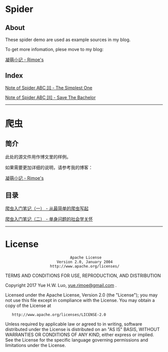 # Spider

## About

These spider demo are used as example sources in my blog.

To get more infomation, plese move to my blog:

[凝萌小记 - Rimoe's](http://blog.rimoe.ml)

## Index

[Note of Spider ABC [I] - The Simplest One](http://blog.rimoe.ml/2017/08/24/post01/)

[Note of Spider ABC [II] - Save The Bachelor](http://blog.rimoe.ml/2017/09/04/post01/)

---

# 爬虫

## 简介

此处的源文件用作博文里的样例。

如果需要更加详细的说明，请参考我的博客：

[凝萌小记 - Rimoe's](http://blog.rimoe.ml)

## 目录

[爬虫入门笔记（一） - 从最简单的爬虫写起](http://blog.rimoe.ml/2017/08/24/post01/)

[爬虫入门笔记（二） - 单身问题的社会学关怀](http://blog.rimoe.ml/2017/09/04/post01/)

---

# License

                                 Apache License
                           Version 2.0, January 2004
                        http://www.apache.org/licenses/

   TERMS AND CONDITIONS FOR USE, REPRODUCTION, AND DISTRIBUTION

   Copyright 2017 Yue H.W. Luo, yue.rimoe@gmail.com .

   Licensed under the Apache License, Version 2.0 (the "License");
   you may not use this file except in compliance with the License.
   You may obtain a copy of the License at

       http://www.apache.org/licenses/LICENSE-2.0

   Unless required by applicable law or agreed to in writing, software
   distributed under the License is distributed on an "AS IS" BASIS,
   WITHOUT WARRANTIES OR CONDITIONS OF ANY KIND, either express or implied.
   See the License for the specific language governing permissions and
   limitations under the License.
